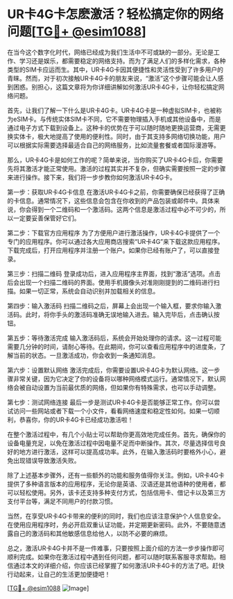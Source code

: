 # UR卡4G卡怎麽激活？轻松搞定你的网络问题[[TG💪+ @esim1088](https://t.me/s/esim1088)]

在当今这个数字化时代，网络已经成为我们生活中不可或缺的一部分。无论是工作、学习还是娱乐，都需要稳定的网络支持。而为了满足人们的多样化需求，各种类型的SIM卡应运而生。其中，UR卡4G卡因其便捷性和灵活性受到了许多用户的青睐。然而，对于初次接触UR卡4G卡的朋友来说，“激活”这个步骤可能会让人感到困惑。别担心，这篇文章将为你详细讲解如何激活UR卡4G卡，让你轻松搞定网络问题。

首先，让我们了解一下什么是UR卡4G卡。UR卡4G卡是一种虚拟SIM卡，也被称为eSIM卡。与传统实体SIM卡不同，它不需要物理插入手机或其他设备中，而是通过电子方式下载到设备上。这种卡的优势在于可以随时随地更换运营商，无需更换实体卡，极大地提高了使用的便利性。同时，由于其支持多网络切换功能，用户可以根据实际需要选择最适合自己的网络服务，比如流量套餐或者国际漫游等。

那么，UR卡4G卡是如何工作的呢？简单来说，当你购买了UR卡4G卡后，你需要先将其激活才能正常使用。激活的过程其实并不复杂，但确实需要按照一定的步骤来进行操作。接下来，我们将一步步教你如何激活UR卡4G卡。

第一步：获取UR卡4G卡信息
在激活UR卡4G卡之前，你需要确保已经获得了正确的卡信息。通常情况下，这些信息会包含在你收到的产品包装或邮件中。具体来说，你会得到一个二维码和一个激活码。这两个信息是激活过程中必不可少的，所以一定要妥善保管好它们。

第二步：下载官方应用程序
为了方便用户进行激活操作，UR卡4G卡提供了一个专门的应用程序。你可以通过各大应用商店搜索“UR卡4G”来下载这款应用程序。下载完成后，打开应用程序并注册一个账户。如果你已经有账户了，可以直接登录。

第三步：扫描二维码
登录成功后，进入应用程序主界面，找到“激活”选项。点击后会出现一个扫描二维码的界面。使用手机摄像头对准刚刚提到的二维码进行扫描。如果一切正常，系统会自动识别并加载相关的信息。

第四步：输入激活码
扫描二维码之后，屏幕上会出现一个输入框，要求你输入激活码。此时，将你手头的激活码准确无误地输入进去。输入完毕后，点击确认按钮。

第五步：等待激活完成
输入激活码后，系统会开始处理你的请求。这一过程可能需要几分钟的时间，请耐心等待。在此期间，你可以查看应用程序中的进度条，了解当前的状态。一旦激活成功，你会收到一条通知消息。

第六步：设置默认网络
激活完成后，你需要设置UR卡4G卡为默认网络。这一步骤非常关键，因为它决定了你的设备将以哪种网络模式运行。通常情况下，默认网络会被自动设置为当前最优质的网络，但如果你有特殊需求，也可以手动调整。

第七步：测试网络连接
最后一步是测试UR卡4G卡是否能够正常工作。你可以尝试访问一些网站或者下载一个小文件，看看网络速度和稳定性如何。如果一切顺利，恭喜你，你的UR卡4G卡已经成功激活啦！

在整个激活过程中，有几个小贴士可以帮助你更高效地完成任务。首先，确保你的设备电量充足，以免在激活过程中因电量不足而中断操作。其次，尽量选择信号良好的地方进行激活，这样可以提高成功率。此外，在输入激活码时要格外小心，避免出现错误导致激活失败。

除了上述基本步骤外，还有一些额外的功能和服务值得你关注。例如，UR卡4G卡提供了多种语言版本的应用程序，无论你是英语、汉语还是其他语种的使用者，都可以轻松使用。另外，该卡还支持多种支付方式，包括信用卡、借记卡以及第三方支付平台等，满足不同用户的付款习惯。

当然，在享受UR卡4G卡带来的便利的同时，我们也应该注意保护个人信息安全。在使用应用程序时，务必开启双重认证功能，并定期更新密码。此外，不要随意透露自己的激活码和其他敏感信息给他人，以防不必要的麻烦。

总之，激活UR卡4G卡并不是一件难事，只要按照上面介绍的方法一步步操作即可顺利完成。如果你在激活过程中遇到任何问题，都可以随时联系客服寻求帮助。相信通过本文的详细介绍，你应该已经掌握了如何激活UR卡4G卡的方法了吧。赶快行动起来，让自己的生活更加便捷吧！

[[TG💪+ @esim1088](https://t.me/s/esim1088) ![Image](https://i.postimg.cc/4NQfJmqS/Snipaste-2025-05-13-00-14-12.png)]